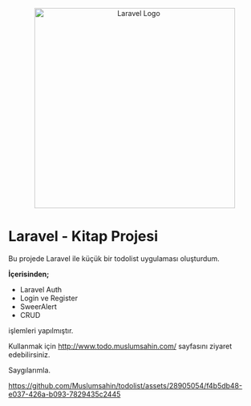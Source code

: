 <p align="center"><a href="https://laravel.com" target="_blank"><img src="https://raw.githubusercontent.com/laravel/art/master/logo-lockup/5%20SVG/2%20CMYK/1%20Full%20Color/laravel-logolockup-cmyk-red.svg" width="400" alt="Laravel Logo"></a></p>

# Laravel - Kitap Projesi

Bu projede Laravel ile küçük bir todolist uygulaması oluşturdum.


**İçerisinden;**
- Laravel Auth
- Login ve Register 
- SweerAlert
- CRUD


işlemleri yapılmıştır.

Kullanmak için http://www.todo.muslumsahin.com/ sayfasını ziyaret edebilirsiniz.

Saygılarımla.






https://github.com/Muslumsahin/todolist/assets/28905054/f4b5db48-e037-426a-b093-7829435c2445



